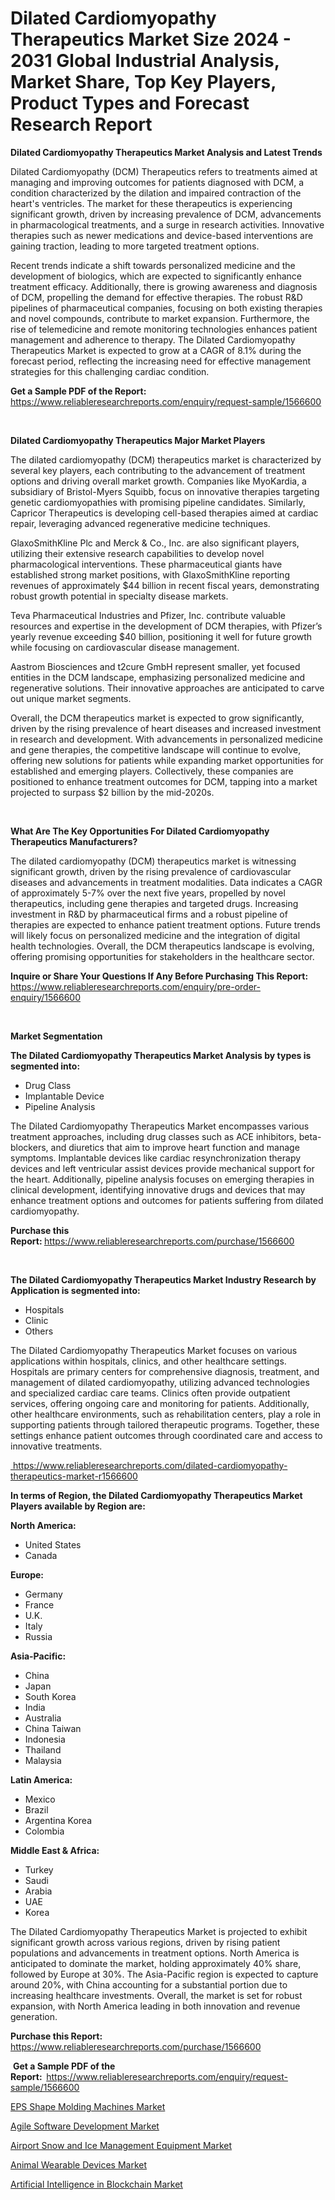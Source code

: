 <p><h1>Dilated Cardiomyopathy Therapeutics Market Size 2024 - 2031 Global Industrial Analysis, Market Share, Top Key Players, Product Types and Forecast Research Report</h1></p><p><strong>Dilated Cardiomyopathy Therapeutics Market Analysis and Latest Trends</strong></p>
<p><p>Dilated Cardiomyopathy (DCM) Therapeutics refers to treatments aimed at managing and improving outcomes for patients diagnosed with DCM, a condition characterized by the dilation and impaired contraction of the heart's ventricles. The market for these therapeutics is experiencing significant growth, driven by increasing prevalence of DCM, advancements in pharmacological treatments, and a surge in research activities. Innovative therapies such as newer medications and device-based interventions are gaining traction, leading to more targeted treatment options.</p><p>Recent trends indicate a shift towards personalized medicine and the development of biologics, which are expected to significantly enhance treatment efficacy. Additionally, there is growing awareness and diagnosis of DCM, propelling the demand for effective therapies. The robust R&D pipelines of pharmaceutical companies, focusing on both existing therapies and novel compounds, contribute to market expansion. Furthermore, the rise of telemedicine and remote monitoring technologies enhances patient management and adherence to therapy. The Dilated Cardiomyopathy Therapeutics Market is expected to grow at a CAGR of 8.1% during the forecast period, reflecting the increasing need for effective management strategies for this challenging cardiac condition.</p></p>
<p><strong>Get a Sample PDF of the Report:&nbsp;</strong> <a href="https://www.reliableresearchreports.com/enquiry/request-sample/1566600?utm_campaign=3&utm_medium=2&utm_source=Github&utm_content=ia&utm_term=07122024&utm_id=dilated-cardiomyopathy-therapeutics">https://www.reliableresearchreports.com/enquiry/request-sample/1566600</a></p>
<p>&nbsp;</p>
<p><strong>Dilated Cardiomyopathy Therapeutics Major Market Players</strong></p>
<p><p>The dilated cardiomyopathy (DCM) therapeutics market is characterized by several key players, each contributing to the advancement of treatment options and driving overall market growth. Companies like MyoKardia, a subsidiary of Bristol-Myers Squibb, focus on innovative therapies targeting genetic cardiomyopathies with promising pipeline candidates. Similarly, Capricor Therapeutics is developing cell-based therapies aimed at cardiac repair, leveraging advanced regenerative medicine techniques.</p><p>GlaxoSmithKline Plc and Merck & Co., Inc. are also significant players, utilizing their extensive research capabilities to develop novel pharmacological interventions. These pharmaceutical giants have established strong market positions, with GlaxoSmithKline reporting revenues of approximately $44 billion in recent fiscal years, demonstrating robust growth potential in specialty disease markets.</p><p>Teva Pharmaceutical Industries and Pfizer, Inc. contribute valuable resources and expertise in the development of DCM therapies, with Pfizer’s yearly revenue exceeding $40 billion, positioning it well for future growth while focusing on cardiovascular disease management.</p><p>Aastrom Biosciences and t2cure GmbH represent smaller, yet focused entities in the DCM landscape, emphasizing personalized medicine and regenerative solutions. Their innovative approaches are anticipated to carve out unique market segments.</p><p>Overall, the DCM therapeutics market is expected to grow significantly, driven by the rising prevalence of heart diseases and increased investment in research and development. With advancements in personalized medicine and gene therapies, the competitive landscape will continue to evolve, offering new solutions for patients while expanding market opportunities for established and emerging players. Collectively, these companies are positioned to enhance treatment outcomes for DCM, tapping into a market projected to surpass $2 billion by the mid-2020s.</p></p>
<p>&nbsp;</p>
<p><strong>What Are The Key Opportunities For Dilated Cardiomyopathy Therapeutics Manufacturers?</strong></p>
<p><p>The dilated cardiomyopathy (DCM) therapeutics market is witnessing significant growth, driven by the rising prevalence of cardiovascular diseases and advancements in treatment modalities. Data indicates a CAGR of approximately 5-7% over the next five years, propelled by novel therapeutics, including gene therapies and targeted drugs. Increasing investment in R&D by pharmaceutical firms and a robust pipeline of therapies are expected to enhance patient treatment options. Future trends will likely focus on personalized medicine and the integration of digital health technologies. Overall, the DCM therapeutics landscape is evolving, offering promising opportunities for stakeholders in the healthcare sector.</p></p>
<p><strong>Inquire or Share Your Questions If Any Before Purchasing This Report:</strong> <a href="https://www.reliableresearchreports.com/enquiry/pre-order-enquiry/1566600?utm_campaign=3&utm_medium=2&utm_source=Github&utm_content=ia&utm_term=07122024&utm_id=dilated-cardiomyopathy-therapeutics">https://www.reliableresearchreports.com/enquiry/pre-order-enquiry/1566600</a></p>
<p>&nbsp;</p>
<p><strong>Market Segmentation</strong></p>
<p><strong>The Dilated Cardiomyopathy Therapeutics Market Analysis by types is segmented into:</strong></p>
<p><ul><li>Drug Class</li><li>Implantable Device</li><li>Pipeline Analysis</li></ul></p>
<p><p>The Dilated Cardiomyopathy Therapeutics Market encompasses various treatment approaches, including drug classes such as ACE inhibitors, beta-blockers, and diuretics that aim to improve heart function and manage symptoms. Implantable devices like cardiac resynchronization therapy devices and left ventricular assist devices provide mechanical support for the heart. Additionally, pipeline analysis focuses on emerging therapies in clinical development, identifying innovative drugs and devices that may enhance treatment options and outcomes for patients suffering from dilated cardiomyopathy.</p></p>
<p><strong>Purchase this Report:&nbsp;</strong><a href="https://www.reliableresearchreports.com/purchase/1566600?utm_campaign=3&utm_medium=2&utm_source=Github&utm_content=ia&utm_term=07122024&utm_id=dilated-cardiomyopathy-therapeutics">https://www.reliableresearchreports.com/purchase/1566600</a></p>
<p>&nbsp;</p>
<p><strong>The Dilated Cardiomyopathy Therapeutics Market Industry Research by Application is segmented into:</strong></p>
<p><ul><li>Hospitals</li><li>Clinic</li><li>Others</li></ul></p>
<p><p>The Dilated Cardiomyopathy Therapeutics Market focuses on various applications within hospitals, clinics, and other healthcare settings. Hospitals are primary centers for comprehensive diagnosis, treatment, and management of dilated cardiomyopathy, utilizing advanced technologies and specialized cardiac care teams. Clinics often provide outpatient services, offering ongoing care and monitoring for patients. Additionally, other healthcare environments, such as rehabilitation centers, play a role in supporting patients through tailored therapeutic programs. Together, these settings enhance patient outcomes through coordinated care and access to innovative treatments.</p></p>
<p><a href="https://www.reliableresearchreports.com/dilated-cardiomyopathy-therapeutics-market-r1566600?utm_campaign=3&utm_medium=2&utm_source=Github&utm_content=ia&utm_term=07122024&utm_id=dilated-cardiomyopathy-therapeutics">&nbsp;https://www.reliableresearchreports.com/dilated-cardiomyopathy-therapeutics-market-r1566600</a></p>
<p><strong>In terms of Region, the Dilated Cardiomyopathy Therapeutics Market Players available by Region are:</strong></p>
<p>
    <p> <strong> North America: </strong>
        <ul>
            <li>United States</li>
            <li>Canada</li>
        </ul>
        </p> 
    <p> <strong> Europe: </strong>
        <ul>
            <li>Germany</li>
            <li>France</li>
            <li>U.K.</li>
            <li>Italy</li>
            <li>Russia</li>
        </ul>
        </p> 
    <p> <strong> Asia-Pacific: </strong>
        <ul>
            <li>China</li>
            <li>Japan</li>
            <li>South Korea</li>
            <li>India</li>
            <li>Australia</li>
            <li>China Taiwan</li>
            <li>Indonesia</li>
            <li>Thailand</li>
            <li>Malaysia</li>
        </ul>
        </p> 
    <p> <strong> Latin America: </strong>
        <ul>
            <li>Mexico</li>
            <li>Brazil</li>
            <li>Argentina Korea</li>
            <li>Colombia</li>
        </ul>
        </p> 
    <p> <strong> Middle East & Africa: </strong>
        <ul>
            <li>Turkey</li>
            <li>Saudi</li>
            <li>Arabia</li>
            <li>UAE</li>
            <li>Korea</li>
        </ul>
    </p>
    </p>
<p><p>The Dilated Cardiomyopathy Therapeutics Market is projected to exhibit significant growth across various regions, driven by rising patient populations and advancements in treatment options. North America is anticipated to dominate the market, holding approximately 40% share, followed by Europe at 30%. The Asia-Pacific region is expected to capture around 20%, with China accounting for a substantial portion due to increasing healthcare investments. Overall, the market is set for robust expansion, with North America leading in both innovation and revenue generation.</p></p>
<p><strong>Purchase this Report: </strong><a href="https://www.reliableresearchreports.com/purchase/1566600?utm_campaign=3&utm_medium=2&utm_source=Github&utm_content=ia&utm_term=07122024&utm_id=dilated-cardiomyopathy-therapeutics">https://www.reliableresearchreports.com/purchase/1566600</a></p>
<p>&nbsp;<strong>Get a Sample PDF of the Report:&nbsp;&nbsp;</strong><a href="https://www.reliableresearchreports.com/enquiry/request-sample/1566600?utm_campaign=3&utm_medium=2&utm_source=Github&utm_content=ia&utm_term=07122024&utm_id=dilated-cardiomyopathy-therapeutics">https://www.reliableresearchreports.com/enquiry/request-sample/1566600</a></p>
<p><strong></strong></p>
<p><p><a href="https://issuu.com/reportprime-2/docs/eps-shape-molding-machines-market-size-2030.pptx?utm_campaign=3&utm_medium=2&utm_source=Github&utm_content=ia&utm_term=07122024&utm_id=dilated-cardiomyopathy-therapeutics">EPS Shape Molding Machines Market</a></p><p><a href="https://www.linkedin.com/pulse/agile-software-development-market-report-creating-business-tydye?utm_campaign=3&utm_medium=2&utm_source=Github&utm_content=ia&utm_term=07122024&utm_id=dilated-cardiomyopathy-therapeutics">Agile Software Development Market</a></p><p><a href="https://github.com/gulaimolin/Market-Research-Report-List-6/blob/main/airport-snow-and-ice-management-equipment-market.md?utm_campaign=3&utm_medium=2&utm_source=Github&utm_content=ia&utm_term=07122024&utm_id=dilated-cardiomyopathy-therapeutics">Airport Snow and Ice Management Equipment Market</a></p><p><a href="https://github.com/mauripalmi/Market-Research-Report-List-5/blob/main/animal-wearable-devices-market.md?utm_campaign=3&utm_medium=2&utm_source=Github&utm_content=ia&utm_term=07122024&utm_id=dilated-cardiomyopathy-therapeutics">Animal Wearable Devices Market</a></p><p><a href="https://www.linkedin.com/pulse/artificial-intelligence-blockchain-market-scope-business-update-sbpge?utm_campaign=3&utm_medium=2&utm_source=Github&utm_content=ia&utm_term=07122024&utm_id=dilated-cardiomyopathy-therapeutics">Artificial Intelligence in Blockchain Market</a></p></p>